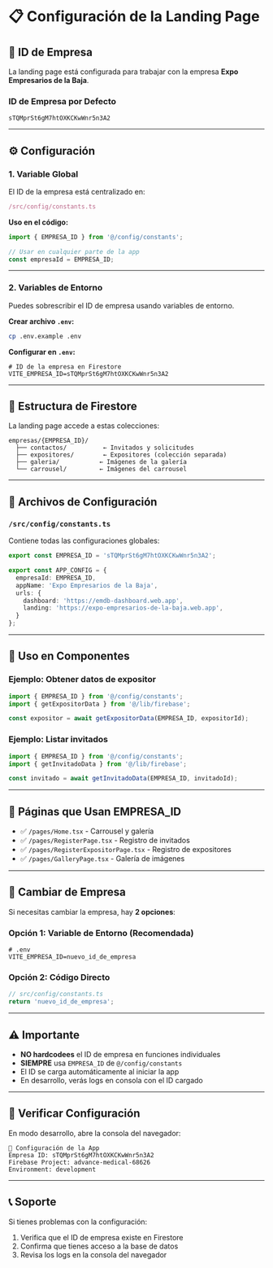 # 📋 Configuración de la Landing Page

## 🏢 ID de Empresa

La landing page está configurada para trabajar con la empresa **Expo Empresarios de la Baja**.

### ID de Empresa por Defecto
```
sTQMprSt6gM7htOXKCKwWnr5n3A2
```

---

## ⚙️ Configuración

### 1. Variable Global

El ID de la empresa está centralizado en:
```typescript
/src/config/constants.ts
```

**Uso en el código:**
```typescript
import { EMPRESA_ID } from '@/config/constants';

// Usar en cualquier parte de la app
const empresaId = EMPRESA_ID;
```

---

### 2. Variables de Entorno

Puedes sobrescribir el ID de empresa usando variables de entorno.

**Crear archivo `.env`:**
```bash
cp .env.example .env
```

**Configurar en `.env`:**
```env
# ID de la empresa en Firestore
VITE_EMPRESA_ID=sTQMprSt6gM7htOXKCKwWnr5n3A2
```

---

## 📁 Estructura de Firestore

La landing page accede a estas colecciones:

```
empresas/{EMPRESA_ID}/
  ├── contactos/          ← Invitados y solicitudes
  ├── expositores/        ← Expositores (colección separada)
  ├── galeria/           ← Imágenes de la galería
  └── carrousel/         ← Imágenes del carrousel
```

---

## 🔧 Archivos de Configuración

### `/src/config/constants.ts`
Contiene todas las configuraciones globales:

```typescript
export const EMPRESA_ID = 'sTQMprSt6gM7htOXKCKwWnr5n3A2';

export const APP_CONFIG = {
  empresaId: EMPRESA_ID,
  appName: 'Expo Empresarios de la Baja',
  urls: {
    dashboard: 'https://emdb-dashboard.web.app',
    landing: 'https://expo-empresarios-de-la-baja.web.app',
  }
};
```

---

## 🚀 Uso en Componentes

### Ejemplo: Obtener datos de expositor
```typescript
import { EMPRESA_ID } from '@/config/constants';
import { getExpositorData } from '@/lib/firebase';

const expositor = await getExpositorData(EMPRESA_ID, expositorId);
```

### Ejemplo: Listar invitados
```typescript
import { EMPRESA_ID } from '@/config/constants';
import { getInvitadoData } from '@/lib/firebase';

const invitado = await getInvitadoData(EMPRESA_ID, invitadoId);
```

---

## 📝 Páginas que Usan EMPRESA_ID

- ✅ `/pages/Home.tsx` - Carrousel y galería
- ✅ `/pages/RegisterPage.tsx` - Registro de invitados
- ✅ `/pages/RegisterExpositorPage.tsx` - Registro de expositores
- ✅ `/pages/GalleryPage.tsx` - Galería de imágenes

---

## 🔄 Cambiar de Empresa

Si necesitas cambiar la empresa, hay **2 opciones**:

### Opción 1: Variable de Entorno (Recomendada)
```env
# .env
VITE_EMPRESA_ID=nuevo_id_de_empresa
```

### Opción 2: Código Directo
```typescript
// src/config/constants.ts
return 'nuevo_id_de_empresa';
```

---

## ⚠️ Importante

- **NO hardcodees** el ID de empresa en funciones individuales
- **SIEMPRE** usa `EMPRESA_ID` de `@/config/constants`
- El ID se carga automáticamente al iniciar la app
- En desarrollo, verás logs en consola con el ID cargado

---

## 🧪 Verificar Configuración

En modo desarrollo, abre la consola del navegador:

```
🔧 Configuración de la App
Empresa ID: sTQMprSt6gM7htOXKCKwWnr5n3A2
Firebase Project: advance-medical-68626
Environment: development
```

---

## 📞 Soporte

Si tienes problemas con la configuración:
1. Verifica que el ID de empresa existe en Firestore
2. Confirma que tienes acceso a la base de datos
3. Revisa los logs en la consola del navegador

